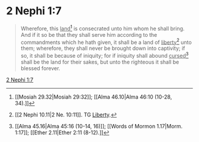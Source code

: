 # 2 Nephi 1:7

> Wherefore, this <u>land</u>[^a] is consecrated unto him whom he shall bring. And if it so be that they shall serve him according to the commandments which he hath given, it shall be a land of <u>liberty</u>[^b] unto them; wherefore, they shall never be brought down into captivity; if so, it shall be because of iniquity; for if iniquity shall abound <u>cursed</u>[^c] shall be the land for their sakes, but unto the righteous it shall be blessed forever.

[2 Nephi 1:7](https://www.churchofjesuschrist.org/study/scriptures/bofm/2-ne/1?lang=eng&id=p7#p7)


[^a]: [[Mosiah 29.32|Mosiah 29:32]]; [[Alma 46.10|Alma 46:10 (10-28, 34).]]
[^b]: [[2 Nephi 10.11|2 Ne. 10:11]]. TG [Liberty](https://www.churchofjesuschrist.org/study/scriptures/tg/liberty?lang=eng).
[^c]: [[Alma 45.16|Alma 45:16 (10-14, 16)]]; [[Words of Mormon 1.17|Morm. 1:17]]; [[Ether 2.11|Ether 2:11 (8-12).]]
